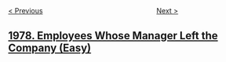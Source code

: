 <!--|This file generated by command(leetcode description); DO NOT EDIT.    |-->
<!--+----------------------------------------------------------------------+-->
<!--|@author    openset <openset.wang@gmail.com>                           |-->
<!--|@link      https://github.com/openset                                 |-->
<!--|@home      https://github.com/openset/leetcode                        |-->
<!--+----------------------------------------------------------------------+-->

[< Previous](../number-of-ways-to-separate-numbers "Number of Ways to Separate Numbers")
　　　　　　　　　　　　　　　　
[Next >](../find-greatest-common-divisor-of-array "Find Greatest Common Divisor of Array")

## [1978. Employees Whose Manager Left the Company (Easy)](https://leetcode.com/problems/employees-whose-manager-left-the-company "")


